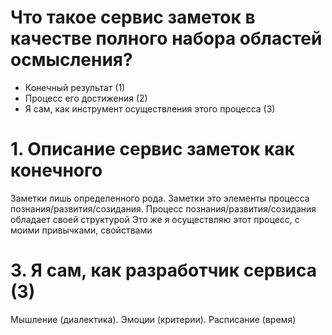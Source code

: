 # Что такое сервис заметок в качестве полного набора областей осмысления?

- Конечный результат (1)
- Процесс его достижения (2)
- Я сам, как инструмент осуществления этого процесса (3)

# 1. Описание сервис заметок как конечного

Заметки лишь определенного рода.
Заметки это элементы процесса познания/развития/созидания.
Процесс познания/развития/созидания обладает своей структурой
Это же я осуществляю этот процесс, с моими привычками, свойствами

# 3. Я сам, как разработчик сервиса (3)

Мышление (диалектика). Эмоции (критерии). Расписание (время)

<!-- {"date":"2016-12-05T20:11:22.557Z","id":"6959b260-2deb-11e7-a02f-b3275fd3a74c","excerpt":"- Конечный результат (1) - Процесс его достижения (2)..."} -->